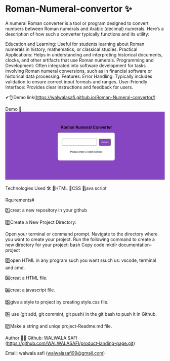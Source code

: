 # Roman-Numeral-convertor ✨ 

A numeral Roman converter is a tool or program designed to convert numbers between Roman numerals and Arabic (decimal) numerals. Here’s a description of how such a converter typically functions and its utility:

Education and Learning: Useful for students learning about Roman numerals in history, mathematics, or classical studies.
Practical Applications: Helps in understanding and interpreting historical documents, clocks, and other artifacts that use Roman numerals.
Programming and Development: Often integrated into software development for tasks involving Roman numeral conversions, such as in financial software or historical data processing.
Features:
Error Handling: Typically includes validation to ensure correct input formats and ranges.
User-Friendly Interface: Provides clear instructions and feedback for users.

✔👌Demo link(https://walwalasafi.github.io/Roman-Numeral-convertor/)


Demo 📸
![image](image/image.jpg)

Technologies Used 🛠️
🔹HTML
🔹CSS
🔹java script



Rquirements# 

1️⃣creat a new repository in your github

2️⃣Create a New Project Directory:

Open your terminal or command prompt. Navigate to the directory where you want to create your project. Run the following command to create a new directory for your project: bash Copy code mkdir documentation-project

3️⃣open HTML in any program such you want ssuch us: vscode, terminal and cmd.

4️⃣creat a  HTML file.

4️⃣creat a  javascript file.

5️⃣give a style to project by creating style.css file. 

6️⃣ use (git add, git commint, git push) in the git bash to push it in Github.

7️⃣Make a string and uniqe project-Readme.md file.


Author 🔵✅
Github: WALWALA SAFI (https://github.com/WALWALASAFI/product-landing-page.git)

Email: walwala safi (walwalasafi99@gmail.com)


